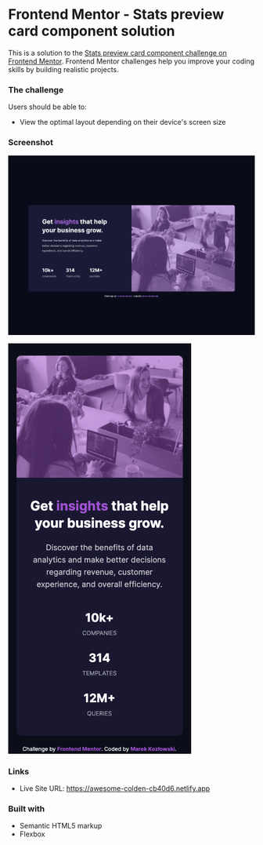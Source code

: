 # Frontend Mentor - Stats preview card component solution

This is a solution to the [Stats preview card component challenge on Frontend Mentor](https://www.frontendmentor.io/challenges/stats-preview-card-component-8JqbgoU62). Frontend Mentor challenges help you improve your coding skills by building realistic projects.

### The challenge

Users should be able to:

- View the optimal layout depending on their device's screen size

### Screenshot

![](solution-ss.png)

![](solution-ss-mobile.png)

### Links

- Live Site URL: https://awesome-colden-cb40d6.netlify.app

### Built with

- Semantic HTML5 markup
- Flexbox
